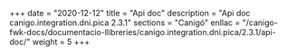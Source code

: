 +++
date        = "2020-12-12"
title       = "Api doc"
description = "Api doc canigo.integration.dni.pica 2.3.1"
sections    = "Canigó"
enllac		= "/canigo-fwk-docs/documentacio-llibreries/canigo.integration.dni.pica/2.3.1/api-doc/"
weight		= 5
+++
